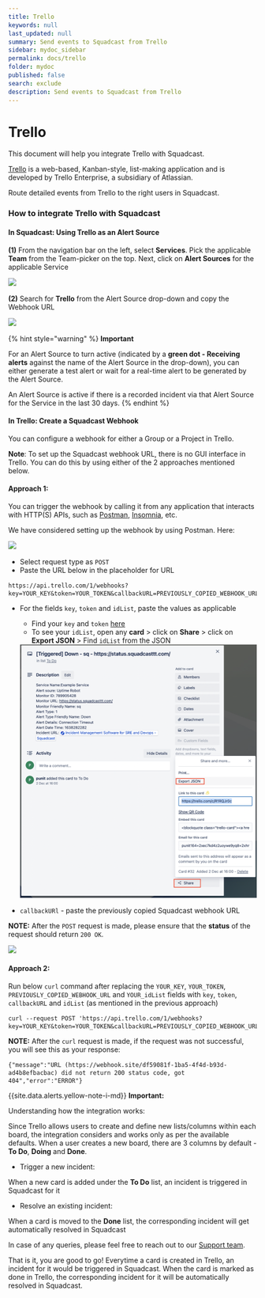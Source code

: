 ```yaml
---
title: Trello
keywords: null
last_updated: null
summary: Send events to Squadcast from Trello
sidebar: mydoc_sidebar
permalink: docs/trello
folder: mydoc
published: false
search: exclude
description: Send events to Squadcast from Trello
---
```


# Trello

This document will help you integrate Trello with Squadcast.

[Trello](https://trello.com/) is a web-based, Kanban-style, list-making application and is developed by Trello Enterprise, a subsidiary of Atlassian.

Route detailed events from Trello to the right users in Squadcast.

### How to integrate Trello with Squadcast

#### In Squadcast: Using Trello as an Alert Source

**(1)** From the navigation bar on the left, select **Services**. Pick the applicable **Team** from the Team-picker on the top. Next, click on **Alert Sources** for the applicable Service

![](../../.gitbook/assets/alert\_source\_1.png)

**(2)** Search for **Trello** from the Alert Source drop-down and copy the Webhook URL

![](../../.gitbook/assets/trello\_1.png)

{% hint style="warning" %}
**Important**

For an Alert Source to turn active (indicated by a **green dot - Receiving alerts** against the name of the Alert Source in the drop-down), you can either generate a test alert or wait for a real-time alert to be generated by the Alert Source.

An Alert Source is active if there is a recorded incident via that Alert Source for the Service in the last 30 days.
{% endhint %}

#### In Trello: Create a Squadcast Webhook

You can configure a webhook for either a Group or a Project in Trello.

**Note**: To set up the Squadcast webhook URL, there is no GUI interface in Trello. You can do this by using either of the 2 approaches mentioned below.

#### Approach 1:

You can trigger the webhook by calling it from any application that interacts with HTTP(S) APIs, such as [Postman](https://www.postman.com/), [Insomnia](https://docs.insomnia.rest/insomnia/get-started), etc.

We have considered setting up the webhook by using Postman. Here:

![](../../.gitbook/assets/trello\_2.png)

* Select request type as `POST`
* Paste the URL below in the placeholder for URL

```
https://api.trello.com/1/webhooks?key=YOUR_KEY&token=YOUR_TOKEN&callbackURL=PREVIOUSLY_COPIED_WEBHOOK_URL&idModel=YOUR_idList
```

*   For the fields `key`, `token` and `idList`, paste the values as applicable

    * Find your `key` and `token` [here](https://trello.com/app-key)
    * To see your `idList`, open any **card** > click on **Share** > click on **Export JSON** > Find `idList` from the JSON

    <img src="../../.gitbook/assets/trello_3.png" alt="" data-size="original">
* `callbackURl` - paste the previously copied Squadcast webhook URL

**NOTE:** After the `POST` request is made, please ensure that the **status** of the request should return `200 OK`.

![](../../.gitbook/assets/trello\_4.png)

#### Approach 2:

Run below `curl` command after replacing the `YOUR_KEY`, `YOUR_TOKEN`, `PREVIOUSLY_COPIED_WEBHOOK_URL` and `YOUR_idList` fields with `key`, `token`, `callbackURL` and `idList` (as mentioned in the previous approach)

```
curl --request POST 'https://api.trello.com/1/webhooks?key=YOUR_KEY&token=YOUR_TOKEN&callbackURL=PREVIOUSLY_COPIED_WEBHOOK_URL&idModel=YOUR_idList'
```

**NOTE:** After the `curl` request is made, if the request was not successful, you will see this as your response:

```
{"message":"URL (https://webhook.site/df59081f-1ba5-4f4d-b93d-ad4b8efbacbac) did not return 200 status code, got 404","error":"ERROR"}
```

\{{site.data.alerts.yellow-note-i-md\}} **Important:**

Understanding how the integration works:

Since Trello allows users to create and define new lists/columns within each board, the integration considers and works only as per the available defaults. When a user creates a new board, there are 3 columns by default - **To Do**, **Doing** and **Done**.

* Trigger a new incident:

When a new card is added under the **To Do** list, an incident is triggered in Squadcast for it

* Resolve an existing incident:

When a card is moved to the **Done** list, the corresponding incident will get automatically resolved in Squadcast

In case of any queries, please feel free to reach out to our [Support team](mailto:support@squadcast.com).

That is it, you are good to go! Everytime a card is created in Trello, an incident for it would be triggered in Squadcast. When the card is marked as done in Trello, the corresponding incident for it will be automatically resolved in Squadcast.
